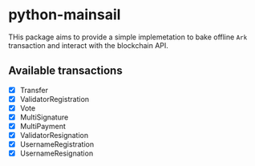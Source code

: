 # python-mainsail

THis package aims to provide a simple implemetation to bake offline `Ark`
transaction and interact with the blockchain API.

## Available transactions

* [x] Transfer
* [x] ValidatorRegistration
* [x] Vote
* [x] MultiSignature
* [x] MultiPayment
* [x] ValidatorResignation
* [x] UsernameRegistration
* [x] UsernameResignation
